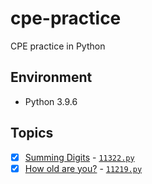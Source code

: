 # cpe-practice
CPE practice in Python

## Environment
- Python 3.9.6
## Topics
- [x] [Summing Digits](https://cpe.cse.nsysu.edu.tw/cpe/file/attendance/problemPdf/11332.pdf) - [`11322.py`](11332.py) 
- [x] [How old are you?](https://cpe.cse.nsysu.edu.tw/cpe/file/attendance/problemPdf/11219.pdf) - [`11219.py`](11219.py)
